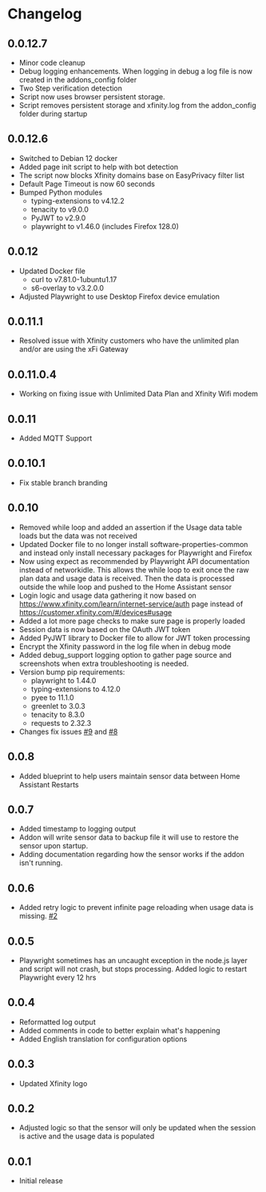 # Changelog

## 0.0.12.7

- Minor code cleanup
- Debug logging enhancements. When logging in debug a log file is now created in the addons_config folder
- Two Step verification detection
- Script now uses browser persistent storage.
- Script removes persistent storage and xfinity.log from the addon_config folder during startup

## 0.0.12.6

- Switched to Debian 12 docker
- Added page init script to help with bot detection
- The script now blocks Xfinity domains base on EasyPrivacy filter list
- Default Page Timeout is now 60 seconds 
- Bumped Python modules
    - typing-extensions to v4.12.2
    - tenacity to v9.0.0
    - PyJWT to v2.9.0
    - playwright to v1.46.0 (includes Firefox 128.0)


## 0.0.12

- Updated Docker file
    - curl to v7.81.0-1ubuntu1.17
    - s6-overlay to v3.2.0.0
- Adjusted Playwright to use Desktop Firefox device emulation

## 0.0.11.1

- Resolved issue with Xfinity customers who have the unlimited plan and/or are using the xFi Gateway

## 0.0.11.0.4

- Working on fixing issue with Unlimited Data Plan and Xfinity Wifi modem

## 0.0.11

- Added MQTT Support

## 0.0.10.1

- Fix stable branch branding

## 0.0.10

- Removed while loop and added an assertion if the Usage data table loads but the data was not received
- Updated Docker file to no longer install software-properties-common and instead only install necessary packages for Playwright and Firefox
- Now using expect as recommended by Playwright API documentation instead of networkidle. This allows the while loop to exit once the raw plan data and usage data is received. Then the data is processed outside the while loop and pushed to the Home Assistant sensor
- Login logic and usage data gathering it now based on https://www.xfinity.com/learn/internet-service/auth page instead of https://customer.xfinity.com/#/devices#usage
- Added a lot more page checks to make sure page is properly loaded
- Session data is now based on the OAuth JWT token
- Added PyJWT library to Docker file to allow for JWT token processing
- Encrypt the Xfinity password in the log file when in debug mode
- Added debug_support logging option to gather page source and screenshots when extra troubleshooting is needed.
- Version bump pip requirements:
    - playwright to 1.44.0
    - typing-extensions to 4.12.0
    - pyee to 11.1.0
    - greenlet to 3.0.3
    - tenacity to 8.3.0
    - requests to 2.32.3
- Changes fix issues [#9](https://github.com/thor0215/hassio-xfinity-usage/issues/9) and [#8](https://github.com/thor0215/hassio-xfinity-usage/issues/8)

## 0.0.8

- Added blueprint to help users maintain sensor data between Home Assistant Restarts

## 0.0.7

- Added timestamp to logging output
- Addon will write sensor data to backup file it will use to restore the sensor upon startup.
- Adding documentation regarding how the sensor works if the addon isn't running.

## 0.0.6

- Added retry logic to prevent infinite page reloading when usage data is missing. [#2](https://github.com/thor0215/hassio-xfinity-usage/issues/2)

## 0.0.5

- Playwright sometimes has an uncaught exception in the node.js layer and script will not crash, but stops processing. Added logic to restart Playwright every 12 hrs

## 0.0.4

- Reformatted log output
- Added comments in code to better explain what's happening
- Added English translation for configuration options

## 0.0.3

- Updated Xfinity logo

## 0.0.2

- Adjusted logic so that the sensor will only be updated when the session is active and the usage data is populated

## 0.0.1

- Initial release
